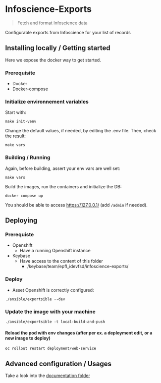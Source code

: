 # Infoscience-Exports
> Fetch and format Infoscience data

Configurable exports from Infoscience for your list of records

## Installing locally / Getting started

Here we expose the docker way to get started.

### Prerequisite

- Docker
- Docker-compose

### Initialize environnement variables

Start with:

```shell
make init-venv
```

Change the default values, if needed, by editing the .env file.
Then, check the result:

```shell
make vars
```

### Building / Running

Again, before building, assert your env vars are well set:

```shell
make vars
```

Build the images, run the containers and initialize the DB:

```shell
docker compose up
```

You should be able to access https://127.0.0.1/ (add `/admin` if needed).


## Deploying
### Prerequiste
- Openshift
    - Have a running Openshift instance
- Keybase
    - Have access to the content of this folder
        - /keybase/team/epfl_idevfsd/infoscience-exports/
        
### Deploy        

- Asset Openshift is correctly configured:
```shell
./ansible/exportsible --dev
```

### Update the image with your machine
```shell
./ansible/exportsible -t local-build-and-push
```

#### Reload the pod with env changes (after per ex. a deployment edit, or a new image to deploy)
```shell
oc rollout restart deployment/web-service
```

## Advanced configuration / Usages

Take a look into the [documentation folder](/doc)
